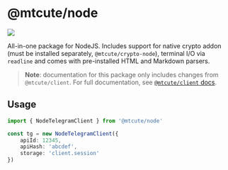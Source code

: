 # @mtcute/node

![](./coverage.svg)

All-in-one package for NodeJS. Includes support for native crypto addon
(must be installed separately, `@mtcute/crypto-node`), terminal I/O via
`readline` and comes with pre-installed HTML and Markdown parsers.

> **Note**: documentation for this package only includes changes from
> `@mtcute/client`. For full documentation, see
> [`@mtcute/client` docs](../client/index.html).

## Usage

```typescript
import { NodeTelegramClient } from '@mtcute/node'

const tg = new NodeTelegramClient({
    apiId: 12345,
    apiHash: 'abcdef',
    storage: 'client.session'
})
```
